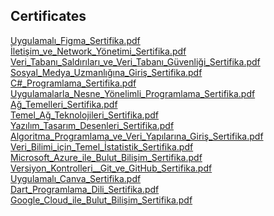 ## Certificates
[Uygulamalı_Figma_Sertifika.pdf](https://github.com/user-attachments/files/21753252/Uygulamali_Figma_Sertifika.pdf) <br>
[İletişim_ve_Network_Yönetimi_Sertifika.pdf](https://github.com/user-attachments/files/21753251/Iletisim_ve_Network_Yonetimi_Sertifika.pdf) <br>
[Veri_Tabanı_Saldırıları_ve_Veri_Tabanı_Güvenliği_Sertifika.pdf](https://github.com/user-attachments/files/21753250/Veri_Tabani_Saldirilari_ve_Veri_Tabani_Guvenligi_Sertifika.pdf) <br>
[Sosyal_Medya_Uzmanlığına_Giriş_Sertifika.pdf](https://github.com/user-attachments/files/21753249/Sosyal_Medya_Uzmanligina_Giris_Sertifika.pdf) <br>
[C#_Programlama_Sertifika.pdf](https://github.com/user-attachments/files/21753248/C._Programlama_Sertifika.pdf) <br>
[Uygulamalarla_Nesne_Yönelimli_Programlama_Sertifika.pdf](https://github.com/user-attachments/files/21753247/Uygulamalarla_Nesne_Yonelimli_Programlama_Sertifika.pdf) <br>
[Ağ_Temelleri_Sertifika.pdf](https://github.com/user-attachments/files/21753245/Ag_Temelleri_Sertifika.pdf) <br>
[Temel_Ağ_Teknolojileri_Sertifika.pdf](https://github.com/user-attachments/files/21753243/Temel_Ag_Teknolojileri_Sertifika.pdf) <br>
[Yazılım_Tasarım_Desenleri_Sertifika.pdf](https://github.com/user-attachments/files/21753242/Yazilim_Tasarim_Desenleri_Sertifika.pdf) <br>
[Algoritma_Programlama_ve_Veri_Yapılarına_Giriş_Sertifika.pdf](https://github.com/user-attachments/files/21753241/Algoritma_Programlama_ve_Veri_Yapilarina_Giris_Sertifika.pdf) <br>
[Veri_Bilimi_için_Temel_İstatistik_Sertifika.pdf](https://github.com/user-attachments/files/21753240/Veri_Bilimi_icin_Temel_Istatistik_Sertifika.pdf) <br>
[Microsoft_Azure_ile_Bulut_Bilişim_Sertifika.pdf](https://github.com/user-attachments/files/21753239/Microsoft_Azure_ile_Bulut_Bilisim_Sertifika.pdf) <br>
[Versiyon_Kontrolleri__Git_ve_GitHub_Sertifika.pdf](https://github.com/user-attachments/files/21753238/Versiyon_Kontrolleri__Git_ve_GitHub_Sertifika.pdf) <br>
[Uygulamalı_Canva_Sertifika.pdf](https://github.com/user-attachments/files/21852052/Uygulamali_Canva_Sertifika.pdf) <br>
[Dart_Programlama_Dili_Sertifika.pdf](https://github.com/user-attachments/files/23142716/Dart_Programlama_Dili_Sertifika.pdf) <br>
[Google_Cloud_ile_Bulut_Bilişim_Sertifika.pdf](https://github.com/user-attachments/files/23142717/Google_Cloud_ile_Bulut_Bilisim_Sertifika.pdf) <br>
